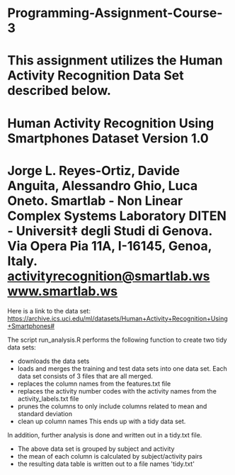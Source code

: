 # Programming-Assignment-Course-3

This assignment utilizes the Human Activity Recognition Data Set described below.
==================================================================
Human Activity Recognition Using Smartphones Dataset
Version 1.0
==================================================================
Jorge L. Reyes-Ortiz, Davide Anguita, Alessandro Ghio, Luca Oneto.
Smartlab - Non Linear Complex Systems Laboratory
DITEN - Universit‡ degli Studi di Genova.
Via Opera Pia 11A, I-16145, Genoa, Italy.
activityrecognition@smartlab.ws
www.smartlab.ws
==================================================================

Here is a link to the data set:
https://archive.ics.uci.edu/ml/datasets/Human+Activity+Recognition+Using+Smartphones#

The script run_analysis.R performs the following function to create two tidy data sets:
 - downloads the data sets
 - loads and merges the training and test data sets into one data set.  Each data set consists of 3 files that are all merged.
 - replaces the column names from the features.txt file
 - replaces the activity number codes with the activity names from the activity_labels.txt file
 - prunes the columns to only include columns related to mean and standard deviation
 - clean up column names
This ends up with a tidy data set.

In addition, further analysis is done and written out in a tidy.txt file.
 - The above data set is grouped by subject and activity
 - the mean of each column is calculated by subject/activity pairs
 - the resulting data table is written out to a file names 'tidy.txt'
 
